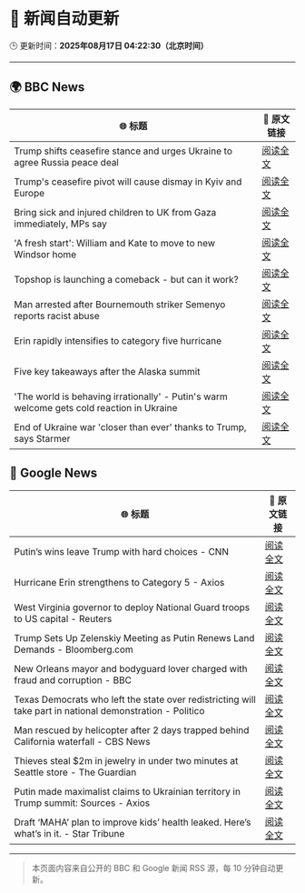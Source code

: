 # 🧠 新闻自动更新

🕒 更新时间：**2025年08月17日 04:22:30（北京时间）**

---

## 🌍 BBC News

| 🌐 标题 | 🔗 原文链接 |
|--------|-------------|
| Trump shifts ceasefire stance and urges Ukraine to agree Russia peace deal | [阅读全文](https://www.bbc.com/news/articles/c04rv2p3936o?at_medium=RSS&at_campaign=rss) |
| Trump's ceasefire pivot will cause dismay in Kyiv and Europe | [阅读全文](https://www.bbc.com/news/articles/clyvd2jpy1no?at_medium=RSS&at_campaign=rss) |
| Bring sick and injured children to UK from Gaza immediately, MPs say | [阅读全文](https://www.bbc.com/news/articles/c4gmk2yj5e9o?at_medium=RSS&at_campaign=rss) |
| 'A fresh start': William and Kate to move to new Windsor home | [阅读全文](https://www.bbc.com/news/articles/cpwyk1v0p8yo?at_medium=RSS&at_campaign=rss) |
| Topshop is launching a comeback - but can it work? | [阅读全文](https://www.bbc.com/news/articles/ckgl4w1zkypo?at_medium=RSS&at_campaign=rss) |
| Man arrested after Bournemouth striker Semenyo reports racist abuse | [阅读全文](https://www.bbc.com/news/articles/cm218l7jm5xo?at_medium=RSS&at_campaign=rss) |
| Erin rapidly intensifies to category five hurricane | [阅读全文](https://www.bbc.com/news/articles/cdxyezqx4r5o?at_medium=RSS&at_campaign=rss) |
| Five key takeaways after the Alaska summit | [阅读全文](https://www.bbc.com/news/articles/c4gj9er0x0zo?at_medium=RSS&at_campaign=rss) |
| 'The world is behaving irrationally' - Putin's warm welcome gets cold reaction in Ukraine | [阅读全文](https://www.bbc.com/news/articles/ckg4mj4011lo?at_medium=RSS&at_campaign=rss) |
| End of Ukraine war 'closer than ever' thanks to Trump, says Starmer | [阅读全文](https://www.bbc.com/news/articles/c78mve9209ro?at_medium=RSS&at_campaign=rss) |

## 📰 Google News

| 🌐 标题 | 🔗 原文链接 |
|--------|-------------|
| Putin’s wins leave Trump with hard choices - CNN | [阅读全文](https://news.google.com/rss/articles/CBMihAFBVV95cUxOdnZrdDZUX3g5S3JuOUF3dHlub0RIUHZEWDNYb1dsZVZSM25Wa2V3WWZjcjdZYTduODB3MjE4U0t6bWRMc09BNXpxUXRpYXdiMEFIZm9yTWpGdXFJWmp4VTJyMHV6bjRlTnpvbC1XX3QyZUZ1a21ERGhqWHUyXzBIQ1owdGrSAYoBQVVfeXFMTnN4RzN0cThNRHB5WHl1UnJ2c1c1OXlCVzdPNnFyWUpYeGhHd3lxS0J6ZDViVzVnTzZiejF5dkphQkphQjU2NEo4UlBsR1RoUzd3RHlaZ1FIYmZnT0NJQUN0RGlSX1paQmdZOGhxcEIwZks1WlR5dFZNSU5lTi10a1NuelhudUh0Y0xn?oc=5) |
| Hurricane Erin strengthens to Category 5 - Axios | [阅读全文](https://news.google.com/rss/articles/CBMickFVX3lxTE5KSHlwaFhpSmdvS1lpdnpEdFR0ZWQ0MzdpRTZSYU8yYnpqU25zY0NkWVZ6eGNPc0NLam43U1VJTWZvVmlfclh2S0taUUlSa0VfZ0c4SEhLUTV0V3dPVVZLQ2lEaGU1NU56V1VrbGFCaENfdw?oc=5) |
| West Virginia governor to deploy National Guard troops to US capital - Reuters | [阅读全文](https://news.google.com/rss/articles/CBMiqwFBVV95cUxObTI2MHBhVTFWWXRKQ3pTV3M2NkpSUWYwcVhfYThIa0U5SWJEOFVTV2tJWjRrTWFyYmNPaGtIckU5UHZmZXdrVU5zT0VIZFNVS2N3OHRORE5VajdmZlpHUjQ1Ul8tM3hROThJWHJtUlAtUmhSeEQwclAzb2t6VVcxeWlXQ1RWdW01Z3BKQndtSFhHYS13QThFNGtHVXVNVklnZUZWWGlTVjVZMk0?oc=5) |
| Trump Sets Up Zelenskiy Meeting as Putin Renews Land Demands - Bloomberg.com | [阅读全文](https://news.google.com/rss/articles/CBMirAFBVV95cUxNZXZkX055cGlSQ2EzTVI2YnJwcy1SZVYwd1dNYXF5WDZTMmk1WGhsVnhpb0VoUDMtV3pmdFpoV1FYRkpIZExCNEVCcnhINS01b1ZoVE1sSmtsYzZaZC0wZ0xuZ0xsbzBLaXV6bk81Sk5GWUJoWHRnNENrMlhSa1R1NHZhQjA5bTFuQmU3OXN0dUZINTBOek1MQ2hNMkFiY21oSFppTzFQYXJRemQ0?oc=5) |
| New Orleans mayor and bodyguard lover charged with fraud and corruption - BBC | [阅读全文](https://news.google.com/rss/articles/CBMiWkFVX3lxTE51OTRTLWlfY29xN0tvTjltV0Ytdy01enFnTk1BTDhNUVBnbHF3VmFhUkxQSTNVeEJRRF9FdkhuZFdmZ1V2VllhMzFRSjJhYVg4WG9OX0ZvaEgzZ9IBX0FVX3lxTE5pZG1TTVJtaUJFTW8ydzZMVlhPM3NBZm9JMmc4a2dJZGZYR3FETTFGa0lxZXJxQm02MkVLT003TU1UeVZWQTFjZDVHMGZJNWROYTNsbGs5LUtyYUN2S3Bj?oc=5) |
| Texas Democrats who left the state over redistricting will take part in national demonstration - Politico | [阅读全文](https://news.google.com/rss/articles/CBMijgFBVV95cUxQNUFyWVhqUDNscWtTenk3V2xtQ2lnRW9JZkNSeHA5UHlnQzBldFRwaW1hVTh6OXRqcmlUY1Ffc24teU5MVXZIQ2R1NkxDU3B5SFFiakRUUGN3d0VMd3pVSUl1ZnQyUEhLcEZhMEtHb2R6c2FxMTZJd3E1R1M2RFBjZVhuS3Y0Z0lxdk5NOUJR?oc=5) |
| Man rescued by helicopter after 2 days trapped behind California waterfall - CBS News | [阅读全文](https://news.google.com/rss/articles/CBMilAFBVV95cUxOUXFhT2EycXlsdlRjRnViaEtCV2NNenY2RTJiMGRFQkpJeUp5SEVmeXlndXpKVUk4VzFmNkdMVXFlYy03Z203bHpyWjEwUWEtMnkyX3V5X0dqR0tCQzZEWkhxU2VYWVAtNlZyR3V4TkhlTjdGeTRpVjRxQm5yUGhUU3BlMTliRVFlcWxuajctM3pIUzct0gGaAUFVX3lxTFBRY1pTdmlULW9SS2ljZm1MTTR2REdXMm9RNWxBOVdqWTJRbFNwVGhnY3NET2M0ck9BMy1JelF5cVBDTE5JQTlHdlZreTFFMWNXNGw3TnFhdmxvZHdfUEM3N3pqREhWXzhfaWZBelJobkZnR2RkTERYd2ZlNlQzLWg4UzlieDRnSjgwdjh4SUs5MmFqN203Zmo2ZEE?oc=5) |
| Thieves steal $2m in jewelry in under two minutes at Seattle store - The Guardian | [阅读全文](https://news.google.com/rss/articles/CBMigwFBVV95cUxNYzdVNHJVQjlGRi1USEpBd3R2R2NQMHZOYzY0aUVlakFtOEx1N3BBdG0yeEFwTi1KY25ibmJ3ekU4WkJoeUVKTVNLUHFWejh6UDhqcHNCYmRzQW9iOGdmNVE3LW9rNTJSNjlUT01JNE0yMnQ0Q19Ka3JjelA3bjduN3F4Zw?oc=5) |
| Putin made maximalist claims to Ukrainian territory in Trump summit: Sources - Axios | [阅读全文](https://news.google.com/rss/articles/CBMiggFBVV95cUxQTlZ5WER2cFBOMmFLdk9mSXg0dnd6MlB5ZG5UcjIxMXp4UENuMHd4bUhDZ2JHTHFRY29uYUtZeXg5T2lYckt5ajdOZHJIM3ZtcVNEQS1HYi1DdUpBQXpFR2NjUXBUdXFzRG1HWUY5UzlWc1c0OHgxd3dkX1JvM3J0YUd3?oc=5) |
| Draft ‘MAHA’ plan to improve kids’ health leaked. Here’s what’s in it. - Star Tribune | [阅读全文](https://news.google.com/rss/articles/CBMiowFBVV95cUxPVEJJMHM3VzA1ckFtSVBac1BxREJIVTAxQmpWR0tuM1Rnal96VnJhYUtfczhDNUFPelgwbVBzOXd2UnUyMEpkNGFzRUNoR3h5OTJFZHJ0WG9qY1pWeTJUWnhGeGxvVGZhNDNKZFpQMTE5bENvZ1R6YjI3S3MtS3lucWwzcUI4N01rc2g2UHZHVElTbHdqeU1ydDNYbUVLTUN6aERj?oc=5) |

---
> 本页面内容来自公开的 BBC 和 Google 新闻 RSS 源，每 10 分钟自动更新。